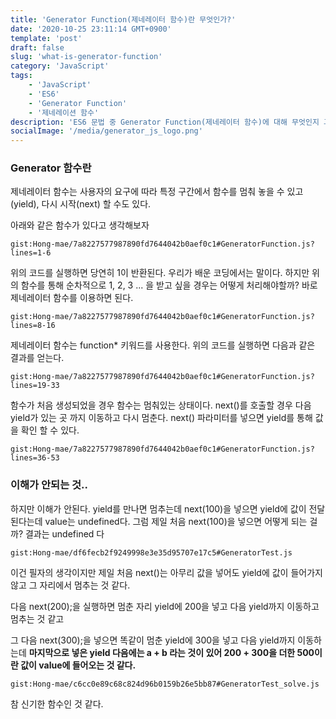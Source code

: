 ```yaml
---
title: 'Generator Function(제네레이터 함수)란 무엇인가?'
date: '2020-10-25 23:11:14 GMT+0900'
template: 'post'
draft: false
slug: 'what-is-generator-function'
category: 'JavaScript'
tags:
    - 'JavaScript'
    - 'ES6'
    - 'Generator Function'
    - '제네레이션 함수'
description: 'ES6 문법 중 Generator Function(제네레이터 함수)에 대해 무엇인지 그리고 사용법을 알아보자'
socialImage: '/media/generator_js_logo.png'
---
```


### Generator 함수란

제네레이터 함수는 사용자의 요구에 따라 특정 구간에서 함수를 멈춰 놓을 수 있고(yield), 다시 시작(next) 할 수도 있다.

아래와 같은 함수가 있다고 생각해보자

`gist:Hong-mae/7a8227577987890fd7644042b0aef0c1#GeneratorFunction.js?lines=1-6`

위의 코드를 실행하면 당연히 1이 반환된다. 우리가 배운 코딩에서는 말이다. 하지만 위의 함수를 통해 순차적으로 1, 2, 3 ... 을 받고 싶을 경우는 어떻게 처리해야할까? 바로 제네레이터 함수를 이용하면 된다.

`gist:Hong-mae/7a8227577987890fd7644042b0aef0c1#GeneratorFunction.js?lines=8-16`

제네레이터 함수는 function\* 키워드를 사용한다. 위의 코드를 실행하면 다음과 같은 결과를 얻는다.

`gist:Hong-mae/7a8227577987890fd7644042b0aef0c1#GeneratorFunction.js?lines=19-33`

함수가 처음 생성되었을 경우 함수는 멈춰있는 상태이다. next()를 호출할 경우 다음 yield가 있는 곳 까지 이동하고 다시 멈춘다. next() 파라미터를 넣으면 yield를 통해 값을 확인 할 수 있다.

`gist:Hong-mae/7a8227577987890fd7644042b0aef0c1#GeneratorFunction.js?lines=36-53`

### 이해가 안되는 것..

하지만 이해가 안된다. yield를 만나면 멈추는데 next(100)을 넣으면 yield에 값이 전달된다는데 value는 undefined다. 그럼 제일 처음 next(100)을 넣으면 어떻게 되는 걸까? 결과는 undefined 다

`gist:Hong-mae/df6fecb2f9249998e3e35d95707e17c5#GeneratorTest.js`

이건 필자의 생각이지만 제일 처음 next()는 아무리 값을 넣어도 yield에 값이 들어가지 않고 그 자리에서 멈추는 것 같다.

다음 next(200);을 실행하면 멈춘 자리 yield에 200을 넣고 다음 yield까지 이동하고 멈추는 것 같고

그 다음 next(300);을 넣으면 똑같이 멈춘 yield에 300을 넣고 다음 yield까지 이동하는데 **마지막으로 넣은 yield 다음에는 a + b 라는 것이 있어 200 + 300을 더한 500이란 값이 value에 들어오는 것 같다.**

`gist:Hong-mae/c6cc0e89c68c824d96b0159b26e5bb87#GeneratorTest_solve.js`

참 신기한 함수인 것 같다.
